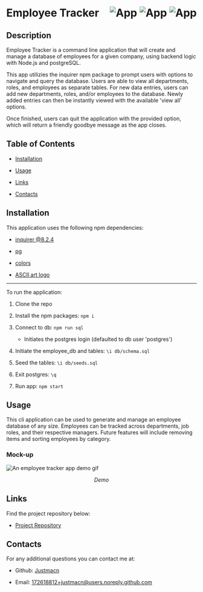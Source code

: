 # Employee Tracker <div style="float: right;">![App](https://img.shields.io/badge/Language-Javascript-red.svg) ![App](https://img.shields.io/badge/Database-PostgreSQL-blue.svg) ![App](https://img.shields.io/badge/Enviornment-Node.js-pine.svg)</div>

## Description

Employee Tracker is a command line application that will create and manage a database of employees for a given company, using backend logic with Node.js and postgreSQL. 

This app utilizies the inquirer npm package to prompt users with options to navigate and query the database. Users are able to view all departments, roles, and employees as separate tables. For new data entries, users can add new departments, roles, and/or employees to the database. Newly added entries can then be instantly viewed with the available 'view all' options. 

Once finished, users can quit the application with the provided option, which will return a friendly goodbye message as the app closes.

## Table of Contents

- [Installation](#installation)

- [Usage](#usage)

- [Links](#links)

- [Contacts](#contact)

## Installation

This application uses the following npm dependencies:
- [inquirer @8.2.4](https://www.npmjs.com/package/inquirer) 

- [pg](https://www.npmjs.com/package/pg)

- [colors](https://www.npmjs.com/package/colors)

- [ASCII art logo](https://www.npmjs.com/package/asciiart-logo)

---

To run the application:
1. Clone the repo

2. Install the npm packages: `npm i`

3. Connect to db: `npm run sql`
    - Initiates the postgres login (defaulted to db user 'postgres')

4. Initiate the employee_db and tables: `\i db/schema.sql`

5. Seed the tables: `\i db/seeds.sql`

6. Exit postgres: `\q`

7. Run app: `npm start`

## Usage

This cli application can be used to generate and manage an employee database of any size. Employees can be tracked across departments, job roles, and their respective managers. Future features will include removing items and sorting employees by category.

### Mock-up

![An employee tracker app demo gif](./images/note_landing.png)
<div style="text-align: center; font-style: italic;">Demo</div>


## Links
Find the project repository below:

- [Project Repository](https://github.com/justmacn/Employee-Tracker)

## Contacts

For any additional questions you can contact me at:

- Github: [Justmacn](https://github.com/Justmacn)

- Email: 172618812+justmacn@users.noreply.github.com